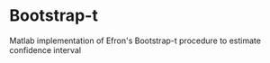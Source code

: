 # Bootstrap-t
Matlab implementation of Efron's Bootstrap-t procedure to estimate confidence interval
